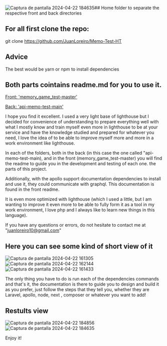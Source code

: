 ![Captura de pantalla 2024-04-22 184635](https://github.com/JuanLoreiro/Memo-Test-HT/assets/163009743/5426a12c-a0cc-43a6-8d0e-131407ca004f)## Home folder to separate the respective front and back directories

## For all first clone the repo:

git clone https://github.com/JuanLoreiro/Memo-Test-HT

## Advice

The best would be yarn or npm to install dependencies

## Both parts cointains readme.md for you to use it.

[Front: 'memory_game_test-master'](https://github.com/JuanLoreiro/Memo-Test-HT/tree/main/memory_game_test-master)

[Back: 'api-memo-test-main'](https://github.com/JuanLoreiro/Memo-Test-HT/tree/main/api-memo-test-main)

I hope you find it excellent. I used a very light base of lighthouse but I decided for convenience of understanding to prepare everything well with what I mostly know and train myself even more in lighthouse to be at your service and have the knowledge studied and prepared for whatever you need, I love the idea of to be able to improve myself more and more in a work environment like lighthouse.

In each of the folders, both in the back (in this case the one called "api-memo-test-main), and in the front (memory_game_test-master) you will find the readme to guide you in the development and testing of each one. the parts of this project.

Additionally, with the apollo support documentation dependencies to install and use it, they could communicate with graphql. This documentation is found in the front readme.

It is even more optimized with lighthouse (which I used a little, but I am wanting to improve it even more to be able to fully form it as a tool in my work environment, I love php and I always like to learn new things in this language).

If you have any questions or errors, do not hesitate to contact me at "juanloreiro10@gmail.com"

## Here you can see some kind of short view of it

![Captura de pantalla 2024-04-22 161305](https://github.com/JuanLoreiro/Memo-Test-HT/assets/163009743/6eaae19f-2d80-47b4-b330-f751b7b1b0f3)
![Captura de pantalla 2024-04-22 162144](https://github.com/JuanLoreiro/Memo-Test-HT/assets/163009743/ec28ca0a-07e2-40d5-bbd2-238d7a464cd7)
![Captura de pantalla 2024-04-22 161433](https://github.com/JuanLoreiro/Memo-Test-HT/assets/163009743/26501cee-d2af-44f4-9c74-a79e97b04c1f)

The only thing you have to do is run each of the dependencies commands and that's it, the documentation is there to guide you to design and build it as you prefer, just follow the steps that they tell you, whether they are Laravel, apollo, node, next , composer or whatever you want to add!

## Restults view

![Captura de pantalla 2024-04-22 184856](https://github.com/JuanLoreiro/Memo-Test-HT/assets/163009743/2c58b6d4-c895-45fe-b7ae-46e84eff9777)
![Captura de pantalla 2024-04-22 184635](https://github.com/JuanLoreiro/Memo-Test-HT/assets/163009743/89e79ffc-99bc-4982-8857-3fc6511ea0d4)

Enjoy it!
